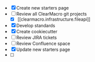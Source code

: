 - [x] Create new starters page
- [ ] Review all ClearMacro git projects
	- [x] [[clearmacro.infrastructure.fileapi]]
- [x] Develop standards
- [x] Create cookiecutter
- [ ] Review JIRA tickets
- [ ] Review Confluence space
- [x] Update new starters page
- [ ] 